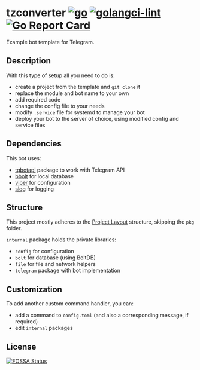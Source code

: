 # tzconverter [![go](https://github.com/nezorflame/tzconverter/actions/workflows/go.yml/badge.svg)](<https://github.com/nezorflame/tzconverter/actions/workflows/go.yml>) [![golangci-lint](https://github.com/nezorflame/tzconverter/actions/workflows/golangci-lint.yml/badge.svg)](<https://github.com/nezorflame/tzconverter/actions/workflows/golangci-lint.yml>) [![Go Report Card](https://goreportcard.com/badge/github.com/nezorflame/tzconverter)](<https://goreportcard.com/report/github.com/nezorflame/tzconverter>)

Example bot template for Telegram.

## Description

With this type of setup all you need to do is:

- create a project from the template and `git clone` it
- replace the module and bot name to your own
- add required code
- change the config file to your needs
- modify `.service` file for systemd to manage your bot
- deploy your bot to the server of choice, using modified config and service files

## Dependencies

This bot uses:

- [tgbotapi](https://pkg.go.dev/github.com/go-telegram-bot-api/telegram-bot-api/v5) package to work with Telegram API
- [bbolt](https://pkg.go.dev/go.etcd.io/bbolt) for local database
- [viper](https://pkg.go.dev/github.com/spf13/viper) for configuration
- [slog](https://pkg.go.dev/log/slog) for logging

## Structure

This project mostly adheres to the [Project Layout](https://github.com/golang-standards/project-layout) structure, skipping the `pkg` folder.

`internal` package holds the private libraries:

- `config` for configuration
- `bolt` for database (using BoltDB)
- `file` for file and network helpers
- `telegram` package with bot implementation

## Customization

To add another custom command handler, you can:

- add a command to `config.toml` (and also a corresponding message, if required)
- edit `internal` packages

## License

[![FOSSA Status](https://app.fossa.io/api/projects/git%2Bgithub.com%2Fnezorflame%2Ftzconverter.svg?type=large)](https://app.fossa.io/projects/git%2Bgithub.com%2Fnezorflame%2Ftzconverter?ref=badge_large)
